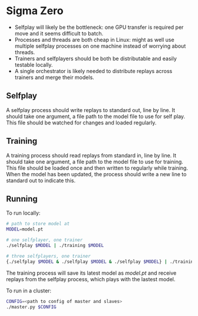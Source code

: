 # Sigma Zero

- Selfplay will likely be the bottleneck: one GPU transfer is required per move and it seems difficult to batch.
- Processes and threads are both cheap in Linux: might as well use multiple selfplay processes on one machine instead of worrying about threads.
- Trainers and selfplayers should be both be distributable and easily testable locally.
- A single orchestrator is likely needed to distribute replays across trainers and merge their models.

## Selfplay

A selfplay process should write replays to standard out, line by line. It should take one argument, a file path to the model file to use for self play. This file should be watched for changes and loaded regularly.

## Training

A training process should read replays from standard in, line by line. It should take one argument, a file path to the model file to use for training. This file should be loaded once and then written to regularly while training. When the model has been updated, the process should write a new line to standard out to indicate this.

## Running

To run locally:

```sh
# path to store model at
MODEL=model.pt

# one selfplayer, one trainer
./selfplay $MODEL | ./training $MODEL

# three selfplayers, one trainer
{./selfplay $MODEL & ./selfplay $MODEL & ./selfplay $MODEL} | ./training $MODEL
```

The training process will save its latest model as *model.pt* and receive replays from the selfplay process, which plays with the lastest model.

To run in a cluster:

```sh
CONFIG=<path to config of master and slaves>
./master.py $CONFIG
```
